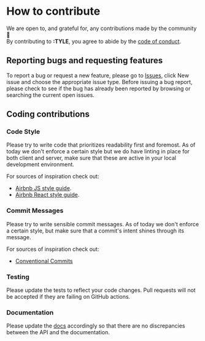 # How to contribute

We are open to, and grateful for, any contributions made by the community 🥳  
By contributing to __:TYLE__, you agree to abide by the [code of conduct](https://dotnetfoundation.org/about/code-of-conduct).

## Reporting bugs and requesting features

To report a bug or request a new feature, please go to [Issues](https://github.com/mimir-org/typelibrary/issues), click New issue and choose the appropriate issue type.
Before issuing a bug report, please check to see if the bug has already been reported by browsing or searching the current open issues.

## Coding contributions

### Code Style

Please try to write code that prioritizes readability first and foremost. As of today we don't enforce a certain style but we do have linting in place for both client and server, make sure that these are active in your local development environment.

For sources of inspiration check out:

- [Airbnb JS style guide](https://airbnb.io/javascript/).
- [Airbnb React style guide](https://airbnb.io/javascript/react/).

### Commit Messages

Please try to write sensible commit messages. As of today we don't enforce a certain style, but make sure that a commit's intent shines through its message.

For sources of inspiration check out:

- [Conventional Commits](https://www.conventionalcommits.org)

### Testing

Please update the tests to reflect your code changes. Pull requests will not be accepted if they are failing on GitHub actions.

### Documentation

Please update the [docs](README.md) accordingly so that there are no discrepancies between the API and the documentation.